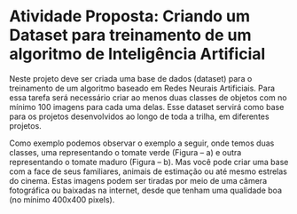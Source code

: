 # Atividade Proposta: Criando um Dataset para treinamento de um algoritmo de Inteligência Artificial

Neste projeto deve ser criada uma base de dados (dataset) para o treinamento de um algoritmo baseado em Redes Neurais Artificiais. Para essa tarefa será necessário criar ao menos duas classes de objetos com no mínimo 100 imagens para cada uma delas. Esse dataset servirá como base para os projetos desenvolvidos ao longo de toda a trilha, em diferentes projetos.  

Como exemplo podemos observar o exemplo a seguir, onde temos duas classes, uma representando o tomate verde (Figura – a) e outra representando o tomate maduro (Figura – b). Mas você pode criar uma base com a face de seus familiares, animais de estimação ou até mesmo estrelas do cinema. Estas imagens podem ser tiradas por meio de uma câmera fotográfica ou baixadas na internet, desde que tenham uma qualidade boa (no mínimo 400x400 pixels).

